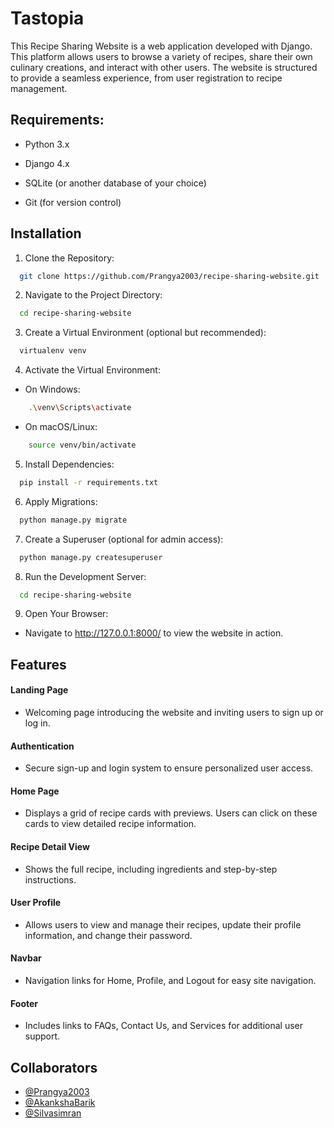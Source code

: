 
# Tastopia
This Recipe Sharing Website is a web application developed with Django. This platform allows users to browse a variety of recipes, share their own culinary creations, and interact with other users. The website is structured to provide a seamless experience, from user registration to recipe management.



## Requirements:

- Python 3.x

- Django 4.x

- SQLite (or another database of your choice)

- Git (for version control)


## Installation

1. Clone the Repository:

```bash
  git clone https://github.com/Prangya2003/recipe-sharing-website.git
```

2. Navigate to the Project Directory:

```bash
  cd recipe-sharing-website
```    

3. Create a Virtual Environment (optional but recommended):

```bash
  virtualenv venv
```    

4. Activate the Virtual Environment:

- On Windows:
```bash
    .\venv\Scripts\activate
```  
- On macOS/Linux:
```bash
    source venv/bin/activate
```   

5. Install Dependencies:

```bash
  pip install -r requirements.txt
```   

6. Apply Migrations:

```bash
  python manage.py migrate
```   

7. Create a Superuser (optional for admin access):

```bash
  python manage.py createsuperuser
```   

8. Run the Development Server:

```bash
  cd recipe-sharing-website
```   

9. Open Your Browser:
- Navigate to http://127.0.0.1:8000/ to view the website in action.

## Features

#### Landing Page 
- Welcoming page introducing the website and inviting users to sign up or log in.
####  Authentication
- Secure sign-up and login system to ensure personalized user access.
####  Home Page
- Displays a grid of recipe cards with previews. Users can click on these cards to view detailed recipe information.
####  Recipe Detail View
- Shows the full recipe, including ingredients and step-by-step instructions.
#### User Profile
- Allows users to view and manage their recipes, update their profile information, and change their password.
#### Navbar
- Navigation links for Home, Profile, and Logout for easy site navigation.
#### Footer
- Includes links to FAQs, Contact Us, and Services for additional user support.

## Collaborators

- [@Prangya2003](https://www.github.com/prangya2003)
- [@AkankshaBarik](https://github.com/AkankshaBarik)
- [@Silvasimran](https://github.com/Silvasim)
